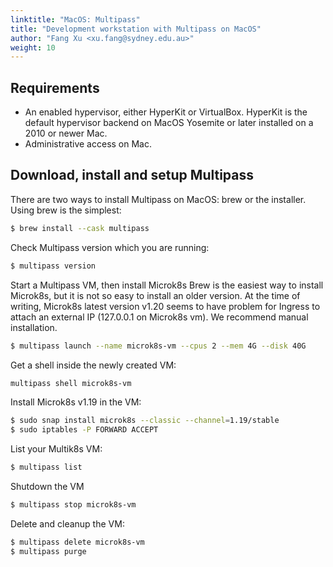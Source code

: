 ```yaml
---
linktitle: "MacOS: Multipass"
title: "Development workstation with Multipass on MacOS"
author: "Fang Xu <xu.fang@sydney.edu.au>"
weight: 10
---
```


## Requirements
* An enabled hypervisor, either HyperKit or VirtualBox. HyperKit is the default hypervisor backend on MacOS Yosemite or later installed on a 2010 or newer Mac.
* Administrative access on Mac.

## Download, install and setup Multipass
There are two ways to install Multipass on MacOS: brew or the installer. Using brew is the simplest:
```bash
$ brew install --cask multipass
```

Check Multipass version which you are running:
```bash
$ multipass version 
```

Start a Multipass VM, then install Microk8s
Brew is the easiest way to install Microk8s, but it is not so easy to install an older version. At the time of writing, Microk8s latest version v1.20 seems to have problem for Ingress to attach an external IP (127.0.0.1 on Microk8s vm). We recommend manual installation. 
```bash
$ multipass launch --name microk8s-vm --cpus 2 --mem 4G --disk 40G 
```

Get a shell inside the newly created VM:
```bash
multipass shell microk8s-vm
```

Install Microk8s v1.19 in the VM:
```bash
$ sudo snap install microk8s --classic --channel=1.19/stable
$ sudo iptables -P FORWARD ACCEPT
```

List your Multik8s VM:
```bash
$ multipass list
```

Shutdown the VM
```bash
$ multipass stop microk8s-vm
```

Delete and cleanup the VM:
```bash
$ multipass delete microk8s-vm
$ multipass purge
```
